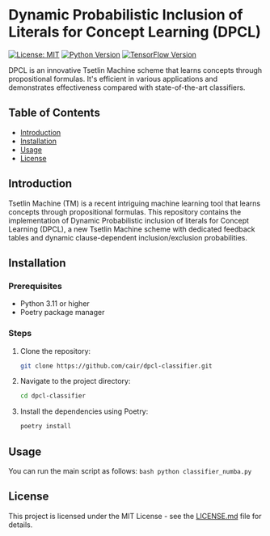 # Dynamic Probabilistic Inclusion of Literals for Concept Learning (DPCL)

[![License: MIT](https://img.shields.io/badge/License-MIT-yellow.svg)](https://opensource.org/licenses/MIT)
[![Python Version](https://img.shields.io/badge/python-3.11-blue.svg)](https://www.python.org/downloads/release/python-3110/)
[![TensorFlow Version](https://img.shields.io/badge/tensorflow-2.13.0-brightgreen.svg)](https://www.tensorflow.org/)

DPCL is an innovative Tsetlin Machine scheme that learns concepts through propositional formulas. It's efficient in various applications and demonstrates effectiveness compared with state-of-the-art classifiers.

## Table of Contents
- [Introduction](#introduction)
- [Installation](#installation)
- [Usage](#usage)
- [License](#license)

## Introduction

Tsetlin Machine (TM) is a recent intriguing machine learning tool that learns concepts through propositional formulas. This repository contains the implementation of Dynamic Probabilistic inclusion of literals for Concept Learning (DPCL), a new Tsetlin Machine scheme with dedicated feedback tables and dynamic clause-dependent inclusion/exclusion probabilities.

## Installation

### Prerequisites

- Python 3.11 or higher
- Poetry package manager

### Steps

1. Clone the repository:
    ```bash
    git clone https://github.com/cair/dpcl-classifier.git
    ```

2. Navigate to the project directory:

   ```bash
   cd dpcl-classifier
   ```

3. Install the dependencies using Poetry:

   ```bash
   poetry install
   ```

## Usage

You can run the main script as follows:
    ```bash
    python classifier_numba.py
    ```

## License 

This project is licensed under the MIT License - see the [LICENSE.md](LICENSE.md) file for details.
